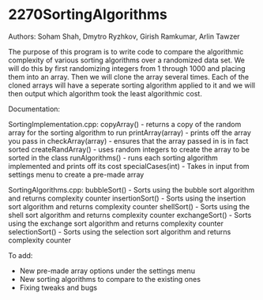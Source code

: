 # 2270SortingAlgorithms

 Authors: Soham Shah, Dmytro Ryzhkov, Girish Ramkumar, Arlin Tawzer

The purpose of this program is to write code to compare the algorithmic complexity of various sorting algorithms over a randomized data set. We will do this by first randomizing integers from 1 through 1000 and placing them into an array. Then we will clone the array several times. Each of the cloned arrays will have a seperate sorting algorithm applied to it and we will then output which algorithm took the least algorithmic cost.

Documentation:

SortingImplementation.cpp:
copyArray() - returns a copy of the random array for the sorting algorithm to run
printArray(array) - prints off the array you pass in
checkArray(array) - ensures that the array passed in is in fact sorted
createRandArray() - uses random integers to create the array to be sorted in the class
runAlgorithms() - runs each sorting algorithm implemented and prints off its cost
specialCases(int) - Takes in input from settings menu to create a pre-made array

SortingAlgorithms.cpp:
bubbleSort() - Sorts using the bubble sort algorithm and returns complexity counter
insertionSort() - Sorts using the insertion sort algorithm and returns complexity counter
shellSort() - Sorts using the shell sort algorithm and returns complexity counter
exchangeSort() - Sorts using the exchange sort algorithm and returns complexity counter
selectionSort() - Sorts using the selection sort algorithm and returns complexity counter

To add:
- New pre-made array options under the settings menu
- New sorting algorithms to compare to the existing ones
- Fixing tweaks and bugs

